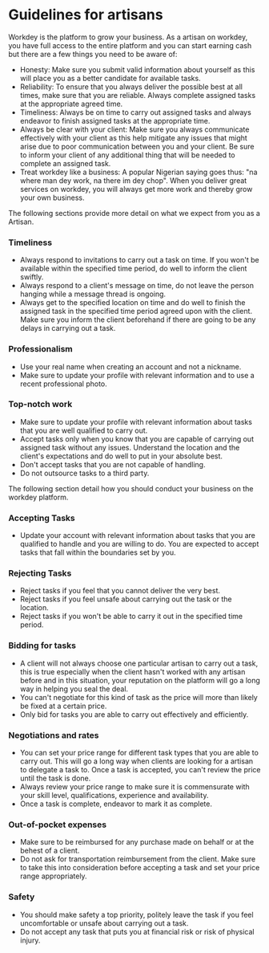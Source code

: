 # Guidelines for artisans

Workdey is the platform to grow your business. As a artisan on workdey, you have full access to the entire platform and you can start earning cash but there are a few things you need to be aware of:

* Honesty: Make sure you submit valid information about yourself as this will place you as a better candidate for available tasks.
* Reliability: To ensure that you always deliver the possible best at all times, make sure that you are reliable. Always complete assigned tasks at the appropriate agreed time.
* Timeliness: Always be on time to carry out assigned tasks and always endeavor to finish assigned tasks at the appropriate time.
* Always be clear with your client: Make sure you always communicate effectively with your client as this help mitigate any issues that might arise due to poor communication between you and your client. Be sure to inform your client of any additional thing that will be needed to complete an assigned task.
* Treat workdey like a business: A popular Nigerian saying goes thus: "na where man dey work, na there im dey chop". When you deliver great services on workdey, you will always get more work and thereby grow your own business.

The following sections provide more detail on what we expect from you as a Artisan.

### Timeliness

* Always respond to invitations to carry out a task on time. If you won't be available within the specified time period, do well to inform the client swiftly.
* Always respond to a client's message on time, do not leave the person hanging while a message thread is ongoing.
* Always get to the specified location on time and do well to finish the assigned task in the specified time period agreed upon with the client. Make sure you inform the client beforehand if there are going to be any delays in carrying out a task.

### Professionalism

* Use your real name when creating an account and not a nickname.
* Make sure to update your profile with relevant information and to use a recent professional photo.

### Top-notch work

* Make sure to update your profile with relevant information about tasks that you are well qualified to carry out.
* Accept tasks only when you know that you are capable of carrying out assigned task without any issues. Understand the location and the client's expectations and do well to put in your absolute best.
* Don't accept tasks that you are not capable of handling.
* Do not outsource tasks to a third party.

The following section detail how you should conduct your business on the workdey platform.

### Accepting Tasks

* Update your account with relevant information about tasks that you are qualified to handle and you are willing to do. You are expected to accept tasks that fall within the boundaries set by you.

### Rejecting Tasks

* Reject tasks if you feel that you cannot deliver the very best.
* Reject tasks if you feel unsafe about carrying out the task or the location.
* Reject tasks if you won't be able to carry it out in the specified time period.

### Bidding for tasks

* A client will not always choose one particular artisan to carry out a task, this is true especially when the client hasn't worked with any artisan before and in this situation, your reputation on the platform will go a long way in helping you seal the deal.
* You can't negotiate for this kind of task as the price will more than likely be fixed at a certain price.
* Only bid for tasks you are able to carry out effectively and efficiently.

### Negotiations and rates

* You can set your price range for different task types that you are able to carry out. This will go a long way when clients are looking for a artisan to delegate a task to. Once a task is accepted, you can't review the price until the task is done.
* Always review your price range to make sure it is commensurate with your skill level, qualifications, experience and availability.
* Once a task is complete, endeavor to mark it as complete.

### Out-of-pocket expenses

* Make sure to be reimbursed for any purchase made on behalf or at the behest of a client.
* Do not ask for transportation reimbursement from the client. Make sure to take this into consideration before accepting a task and set your price range appropriately.

### Safety

* You should make safety a top priority, politely leave the task if you feel uncomfortable or unsafe about carrying out a task.
* Do not accept any task that puts you at financial risk or risk of physical injury.


